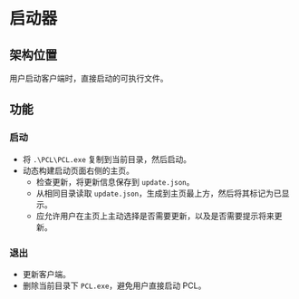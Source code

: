 # 启动器

## 架构位置

用户启动客户端时，直接启动的可执行文件。

## 功能

### 启动

- 将 `.\PCL\PCL.exe` 复制到当前目录，然后启动。
- 动态构建启动页面右侧的主页。
  - 检查更新，将更新信息保存到 `update.json`。
  - 从相同目录读取 `update.json`，生成到主页最上方，然后将其标记为已显示。
  - 应允许用户在主页上主动选择是否需要更新，以及是否需要提示将来更新。
  
### 退出

- 更新客户端。
- 删除当前目录下 `PCL.exe`，避免用户直接启动 PCL。

